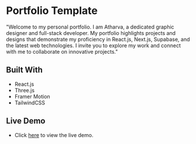 # Portfolio Template

"Welcome to my personal portfolio. I am Atharva, a dedicated graphic designer and full-stack developer. My portfolio highlights projects and designs that demonstrate my proficiency in React.js, Next.js, Supabase, and the latest web technologies. I invite you to explore my work and connect with me to collaborate on innovative projects."

## Built With

- React.js
- Three.js
- Framer Motion
- TailwindCSS

## Live Demo

- Click [here](https://atharvasaraiya.github.io/Personal-portfolio/) to view the live demo.


